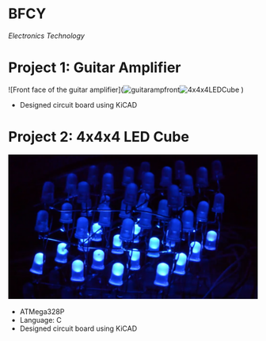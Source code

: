 # BFCY
*Electronics Technology*


# Project 1: Guitar Amplifier
![Front face of the guitar amplifier](![guitarampfront](https://user-images.githubusercontent.com/6252923/120940937-b0697600-c6d4-11eb-96ff-c9a2a3fe5ce2.jpg)<img width="1035" alt="4x4x4LEDCube" src="https://user-images.githubusercontent.com/6252923/120940963-e0b11480-c6d4-11eb-8b2f-72378e2483d3.png">
)

* Designed circuit board using KiCAD



# Project 2: 4x4x4 LED Cube
![Image of an LED Cube with blue LEDs](4x4x4LEDCube.png)


* ATMega328P
* Language: C
* Designed circuit board using KiCAD
